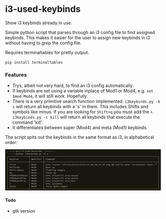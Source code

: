 # i3-used-keybinds
Show i3 keybinds already in use.

Simple python script that parses through an i3 config file to find assigned keybinds. This makes it easier for the user to assign new keybinds in i3 without having to grep the config file.

Requires terminaltables for pretty output.

`pip install terminaltables`

### Features

* Trys, albeit not very hard, to find an i3 config automatically.
* If keybinds are set using a variable inplace of Mod1 or Mod4, e.g. `set $mod Mod4`, it will still work. Hopefully.
* There is a very primitive search function implemented. 
`i3keybinds.py -k s` will return all keybinds with a 's' in them. This includes Shifts and symbols like minus. If you are looking for `Shift+q` you must add the `+`. 
`i3keybinds.py -c kill` will return all keybinds that execute the command 'kill'.
* It differentiates between super (Mod4) and meta (Mod1) keybinds.

The script spits out the keybinds in the same format as i3, in alphabetical order:

![screenshot](screenshot.png?raw=true "Example Output")

#### Todo
* gtk version
